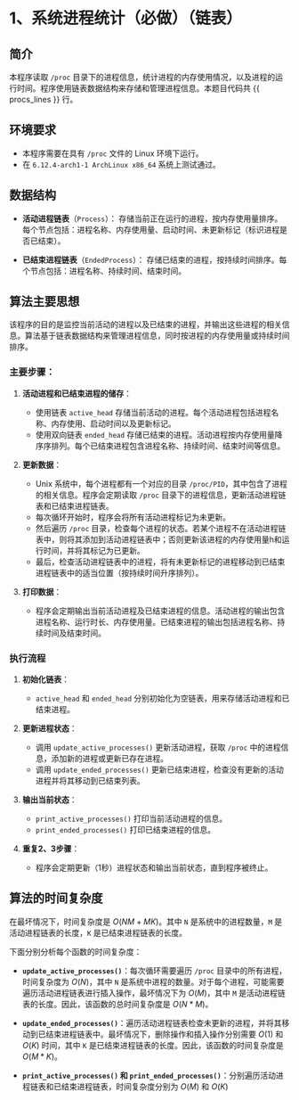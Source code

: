 # 1、系统进程统计（必做）（链表）

## 简介
本程序读取 `/proc` 目录下的进程信息，统计进程的内存使用情况，以及进程的运行时间。程序使用链表数据结构来存储和管理进程信息。本题目代码共 {{ procs_lines }} 行。

## 环境要求
- 本程序需要在具有 `/proc` 文件的 Linux 环境下运行。
- 在 `6.12.4-arch1-1 ArchLinux x86_64` 系统上测试通过。

## 数据结构

- **活动进程链表**（`Process`）：
   存储当前正在运行的进程，按内存使用量排序。每个节点包括：进程名称、内存使用量、启动时间、未更新标记（标识进程是否已结束）。

- **已结束进程链表**（`EndedProcess`）：
   存储已结束的进程，按持续时间排序。每个节点包括：进程名称、持续时间、结束时间。

## 算法主要思想

该程序的目的是监控当前活动的进程以及已结束的进程，并输出这些进程的相关信息。算法基于链表数据结构来管理进程信息，同时按进程的内存使用量或持续时间排序。

### 主要步骤：

1. **活动进程和已结束进程的储存**：
   - 使用链表 `active_head` 存储当前活动的进程。每个活动进程包括进程名称、内存使用、启动时间以及更新标记。
   - 使用双向链表 `ended_head` 存储已结束的进程。活动进程按内存使用量降序序排列。每个已结束进程包含进程名称、持续时间、结束时间等信息。

2. **更新数据**：
   - Unix 系统中，每个进程都有一个对应的目录 `/proc/PID`，其中包含了进程的相关信息。程序会定期读取 `/proc` 目录下的进程信息，更新活动进程链表和已结束进程链表。
   - 每次循环开始时，程序会将所有活动进程标记为未更新。
   - 然后遍历 `/proc` 目录，检查每个进程的状态。若某个进程不在活动进程链表中，则将其添加到活动进程链表中；否则更新该进程的内存使用量h和运行时间，并将其标记为已更新。
   - 最后，检查活动进程链表中的进程，将有未更新标记的进程移动到已结束进程链表中的适当位置（按持续时间升序排列）。

3. **打印数据**：
   - 程序会定期输出当前活动进程及已结束进程的信息。活动进程的输出包含进程名称、运行时长、内存使用量。已结束进程的输出包括进程名称、持续时间及结束时间。

### 执行流程

1. **初始化链表**：
   - `active_head` 和 `ended_head` 分别初始化为空链表，用来存储活动进程和已结束进程。

2. **更新进程状态**：
   - 调用 `update_active_processes()` 更新活动进程，获取 `/proc` 中的进程信息，添加新的进程或更新已存在进程。
   - 调用 `update_ended_processes()` 更新已结束进程，检查没有更新的活动进程并将其移动到已结束列表。

3. **输出当前状态**：
   - `print_active_processes()` 打印当前活动进程的信息。
   - `print_ended_processes()` 打印已结束进程的信息。

4. **重复2、3步骤**：
   - 程序会定期更新（1秒）进程状态和输出当前状态，直到程序被终止。

## 算法的时间复杂度

在最坏情况下，时间复杂度是 $O(NM + MK)$。其中 `N` 是系统中的进程数量，`M` 是活动进程链表的长度，`K` 是已结束进程链表的长度。

下面分别分析每个函数的时间复杂度：

- **`update_active_processes()`**：每次循环需要遍历 `/proc` 目录中的所有进程，时间复杂度为 $O(N)$，其中 `N` 是系统中进程的数量。对于每个进程，可能需要遍历活动进程链表进行插入操作，最坏情况下为 $O(M)$，其中 `M` 是活动进程链表的长度。因此，该函数的总时间复杂度是 $O(N * M)$。

- **`update_ended_processes()`**：遍历活动进程链表检查未更新的进程，并将其移动到已结束进程链表中。最坏情况下，删除操作和插入操作分别需要 $O(1)$ 和 $O(K)$ 时间，其中 `K` 是已结束进程链表的长度。因此，该函数的时间复杂度是 $O(M * K)$。

- **`print_active_processes()` 和 `print_ended_processes()`**：分别遍历活动进程链表和已结束进程链表，时间复杂度分别为 $O(M)$ 和 $O(K)$

